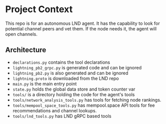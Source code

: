 # Project Context
This repo is for an autonomous LND agent. It has the capability to look for potential channel peers and vet them. If the node needs it, the agent will open channels.

## Architecture
- `declarations.py` contains the tool declarations
- `lightning_pb2_grpc.py` is generated code and can be ignored
- `lightning_pb2.py` is also generated and can be ignored
- `lightning.proto` is downloaded from the LND repo
- `main.py` is the main entry point
- `state.py` holds the global data store and token counter var
- `tools/` is a directory holding the code for the agent's tools
- `tools/network_analysis_tools.py` has tools for fetching node rankings.
- `tools/mempool_space_tools.py` has mempool.space API tools for fee recommendations and channel lookups.
- `tools/lnd_tools.py` has LND gRPC based tools
